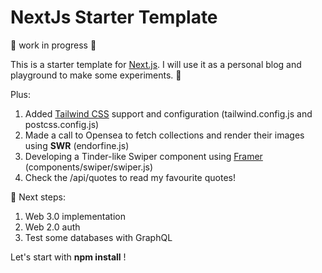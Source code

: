 # NextJs Starter Template

🚧 work in progress 🚧

This is a starter template for [Next.js](https://nextjs.org/learn).
I will use it as a personal blog and playground to make some experiments. 🧪 

Plus:
1. Added [Tailwind CSS](https://tailwindcss.com/) support and configuration (tailwind.config.js and postcss.config.js)
2. Made a call to Opensea to fetch collections and render their images using __SWR__ (endorfine.js)
3. Developing a Tinder-like Swiper component using [Framer](https://www.framer.com/) (components/swiper/swiper.js)
4. Check the /api/quotes to read my favourite quotes!

🎯 Next steps:
1. Web 3.0 implementation
2. Web 2.0 auth
3. Test some databases with GraphQL


Let's start with __npm install__ !
